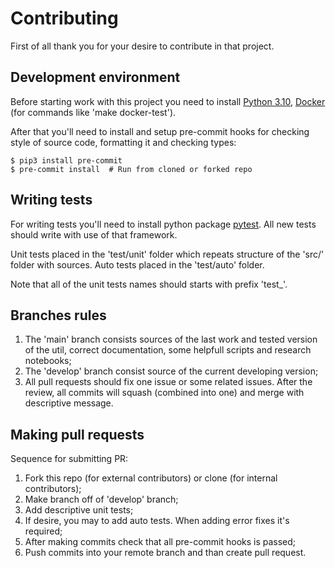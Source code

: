 # Contributing

First of all thank you for your desire to contribute in that project.

## Development environment

Before starting work with this project you need to install [Python 3.10](https://www.python.org/), [Docker](https://www.docker.com/) (for commands like 'make docker-test').

After that you'll need to install and setup pre-commit hooks for checking style of source code, formatting it and checking types:

```
$ pip3 install pre-commit
$ pre-commit install  # Run from cloned or forked repo
```

## Writing tests

For writing tests you'll need to install python package [pytest](https://docs.pytest.org/). All new tests should write with use of that framework.

Unit tests placed in the 'test/unit' folder which repeats structure of the 'src/' folder with sources. Auto tests placed in the 'test/auto' folder.

Note that all of the unit tests names should starts with prefix 'test_'.

## Branches rules

1) The 'main' branch consists sources of the last work and tested version of the util, correct documentation, some helpfull scripts and research notebooks;
2) The 'develop' branch consist source of the current developing version;
3) All pull requests should fix one issue or some related issues. After the review, all commits will squash (combined into one) and merge with descriptive message.

## Making pull requests

Sequence for submitting PR:

1) Fork this repo (for external contributors) or clone (for internal contributors);
2) Make branch off of 'develop' branch;
3) Add descriptive unit tests;
4) If desire, you may to add auto tests. When adding error fixes it's required;
5) After making commits check that all pre-commit hooks is passed;
6) Push commits into your remote branch and than create pull request.
